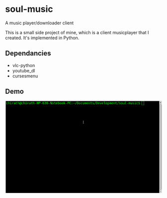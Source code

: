 # soul-music
A music player/downloader client 

This is a small side project of mine, which is a 
client musicplayer that I created. It's implemented in Python. 

## Dependancies  
- vlc-python
- youtube_dl
- cursesmenu


## Demo 
![Alt Text](test.gif)
